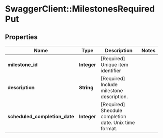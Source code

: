 # SwaggerClient::MilestonesRequiredPut

## Properties
Name | Type | Description | Notes
------------ | ------------- | ------------- | -------------
**milestone_id** | **Integer** | [Required] Unique item identifier | 
**description** | **String** | [Required] Include milestone description. | 
**scheduled_completion_date** | **Integer** | [Required] Shecdule completion date. Unix time format. | 

